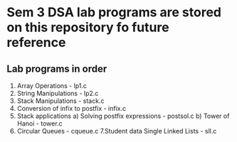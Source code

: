 # Sem 3 DSA lab programs are stored on this repository fo future reference

## Lab programs in order

1. Array Operations - lp1.c
2. String Manipulations - lp2.c
3. Stack Manipulations - stack.c
4. Conversion of infix to postfix - infix.c
5. Stack applications
    a) Solving postfix expressions - postsol.c
    b) Tower of Hanoi - tower.c
6. Circular Queues - cqueue.c
7.Student data Single Linked Lists - sll.c
